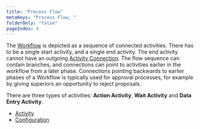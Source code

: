 ```yaml
---
title: "Process Flow"
metaKeys: "Process Flow, "
folderOnly: "false"
pageIndex: 4
---
```


The [Workflow](workflowusergroups.md) is depicted as a sequence of connected activities. There has to be a single start activity, and a single end activity. The end activity cannot have an outgoing  [Activity Connection](processflow/activity.md). The flow sequence can contain branches, and connections can point to activities earlier in the workflow from a later phase. Connections pointing backwards to earlier phases of a Workflow is typically used for approval processes, for example by giving superiors an opportunity to reject proposals.

There are three types of activities: **Action Activity**, **Wait Activity** and **Data Entry Activity**.


* [Activity](processflow/activity.md)
* [Configuration](processflow/flowcontrolconfig.md)